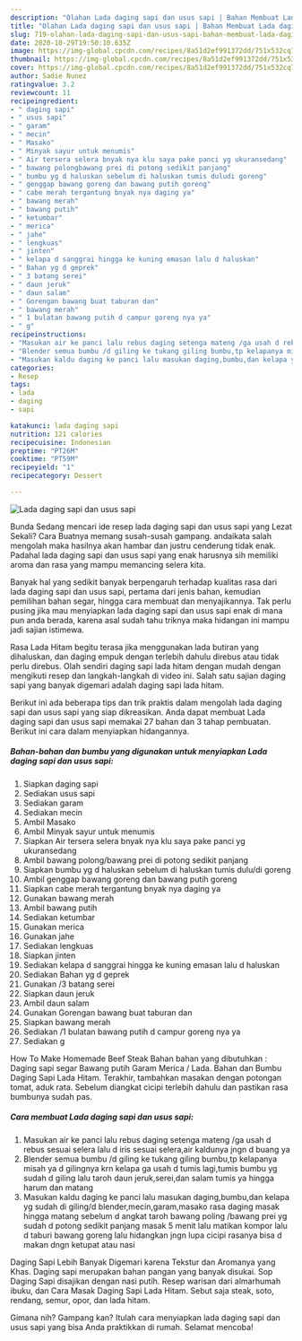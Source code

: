 ```yaml
---
description: "Olahan Lada daging sapi dan usus sapi | Bahan Membuat Lada daging sapi dan usus sapi Yang Lezat Sekali"
title: "Olahan Lada daging sapi dan usus sapi | Bahan Membuat Lada daging sapi dan usus sapi Yang Lezat Sekali"
slug: 719-olahan-lada-daging-sapi-dan-usus-sapi-bahan-membuat-lada-daging-sapi-dan-usus-sapi-yang-lezat-sekali
date: 2020-10-29T19:50:10.635Z
image: https://img-global.cpcdn.com/recipes/8a51d2ef991372dd/751x532cq70/lada-daging-sapi-dan-usus-sapi-foto-resep-utama.jpg
thumbnail: https://img-global.cpcdn.com/recipes/8a51d2ef991372dd/751x532cq70/lada-daging-sapi-dan-usus-sapi-foto-resep-utama.jpg
cover: https://img-global.cpcdn.com/recipes/8a51d2ef991372dd/751x532cq70/lada-daging-sapi-dan-usus-sapi-foto-resep-utama.jpg
author: Sadie Nunez
ratingvalue: 3.2
reviewcount: 11
recipeingredient:
- " daging sapi"
- " usus sapi"
- " garam"
- " mecin"
- " Masako"
- " Minyak sayur untuk menumis"
- " Air tersera selera bnyak nya klu saya pake panci yg ukuransedang"
- " bawang polongbawang prei di potong sedikit panjang"
- " bumbu yg d haluskan sebelum di haluskan tumis duludi goreng"
- " genggap bawang goreng dan bawang putih goreng"
- " cabe merah tergantung bnyak nya daging ya"
- " bawang merah"
- " bawang putih"
- " ketumbar"
- " merica"
- " jahe"
- " lengkuas"
- " jinten"
- " kelapa d sanggrai hingga ke kuning emasan lalu d haluskan"
- " Bahan yg d geprek"
- " 3 batang serei"
- " daun jeruk"
- " daun salam"
- " Gorengan bawang buat taburan dan"
- " bawang merah"
- " 1 bulatan bawang putih d campur goreng nya ya"
- " g"
recipeinstructions:
- "Masukan air ke panci lalu rebus daging setenga mateng /ga usah d rebus sesuai selera lalu d iris sesuai selera,air kaldunya jngn d buang ya"
- "Blender semua bumbu /d giling ke tukang giling bumbu,tp kelapanya misah ya d gilingnya krn kelapa ga usah d tumis lagi,tumis bumbu yg sudah d giling lalu taroh daun jeruk,serei,dan salam tumis ya hingga harum dan matang"
- "Masukan kaldu daging ke panci lalu masukan daging,bumbu,dan kelapa yg sudah di giling/d blender,mecin,garam,masako rasa daging masak hingga matang sebelum d angkat taroh bawang poling /bawang prei yg sudah d potong sedikit panjang masak 5 menit lalu matikan kompor lalu d taburi bawang goreng lalu hidangkan jngn lupa cicipi rasanya bisa d makan dngn ketupat atau nasi"
categories:
- Resep
tags:
- lada
- daging
- sapi

katakunci: lada daging sapi 
nutrition: 121 calories
recipecuisine: Indonesian
preptime: "PT26M"
cooktime: "PT59M"
recipeyield: "1"
recipecategory: Dessert

---
```



![Lada daging sapi dan usus sapi](https://img-global.cpcdn.com/recipes/8a51d2ef991372dd/751x532cq70/lada-daging-sapi-dan-usus-sapi-foto-resep-utama.jpg)

Bunda Sedang mencari ide resep lada daging sapi dan usus sapi yang Lezat Sekali? Cara Buatnya memang susah-susah gampang. andaikata salah mengolah maka hasilnya akan hambar dan justru cenderung tidak enak. Padahal lada daging sapi dan usus sapi yang enak harusnya sih memiliki aroma dan rasa yang mampu memancing selera kita.

Banyak hal yang sedikit banyak berpengaruh terhadap kualitas rasa dari lada daging sapi dan usus sapi, pertama dari jenis bahan, kemudian pemilihan bahan segar, hingga cara membuat dan menyajikannya. Tak perlu pusing jika mau menyiapkan lada daging sapi dan usus sapi enak di mana pun anda berada, karena asal sudah tahu triknya maka hidangan ini mampu jadi sajian istimewa.

Rasa Lada Hitam begitu terasa jika menggunakan lada butiran yang dihaluskan, dan daging empuk dengan terlebih dahulu direbus atau tidak perlu direbus. Olah sendiri daging sapi lada hitam dengan mudah dengan mengikuti resep dan langkah-langkah di video ini. Salah satu sajian daging sapi yang banyak digemari adalah daging sapi lada hitam.


Berikut ini ada beberapa tips dan trik praktis dalam mengolah lada daging sapi dan usus sapi yang siap dikreasikan. Anda dapat membuat Lada daging sapi dan usus sapi memakai 27 bahan dan 3 tahap pembuatan. Berikut ini cara dalam menyiapkan hidangannya.

<!--inarticleads1-->

##### Bahan-bahan dan bumbu yang digunakan untuk menyiapkan Lada daging sapi dan usus sapi:

1. Siapkan  daging sapi
1. Sediakan  usus sapi
1. Sediakan  garam
1. Sediakan  mecin
1. Ambil  Masako
1. Ambil  Minyak sayur untuk menumis
1. Siapkan  Air tersera selera bnyak nya klu saya pake panci yg ukuransedang
1. Ambil  bawang polong/bawang prei di potong sedikit panjang
1. Siapkan  bumbu yg d haluskan sebelum di haluskan tumis dulu/di goreng
1. Ambil  genggap bawang goreng dan bawang putih goreng
1. Siapkan  cabe merah tergantung bnyak nya daging ya
1. Gunakan  bawang merah
1. Ambil  bawang putih
1. Sediakan  ketumbar
1. Gunakan  merica
1. Gunakan  jahe
1. Sediakan  lengkuas
1. Siapkan  jinten
1. Sediakan  kelapa d sanggrai hingga ke kuning emasan lalu d haluskan
1. Sediakan  Bahan yg d geprek
1. Gunakan  /3 batang serei
1. Siapkan  daun jeruk
1. Ambil  daun salam
1. Gunakan  Gorengan bawang buat taburan dan
1. Siapkan  bawang merah
1. Sediakan  /1 bulatan bawang putih d campur goreng nya ya
1. Sediakan  g


How To Make Homemade Beef Steak Bahan bahan yang dibutuhkan : Daging sapi segar Bawang putih Garam Merica / Lada. Bahan dan Bumbu Daging Sapi Lada Hitam. Terakhir, tambahkan masakan dengan potongan tomat, aduk rata. Sebelum diangkat cicipi terlebih dahulu dan pastikan rasa bumbunya sudah pas. 

<!--inarticleads2-->

##### Cara membuat Lada daging sapi dan usus sapi:

1. Masukan air ke panci lalu rebus daging setenga mateng /ga usah d rebus sesuai selera lalu d iris sesuai selera,air kaldunya jngn d buang ya
1. Blender semua bumbu /d giling ke tukang giling bumbu,tp kelapanya misah ya d gilingnya krn kelapa ga usah d tumis lagi,tumis bumbu yg sudah d giling lalu taroh daun jeruk,serei,dan salam tumis ya hingga harum dan matang
1. Masukan kaldu daging ke panci lalu masukan daging,bumbu,dan kelapa yg sudah di giling/d blender,mecin,garam,masako rasa daging masak hingga matang sebelum d angkat taroh bawang poling /bawang prei yg sudah d potong sedikit panjang masak 5 menit lalu matikan kompor lalu d taburi bawang goreng lalu hidangkan jngn lupa cicipi rasanya bisa d makan dngn ketupat atau nasi


Daging Sapi Lebih Banyak Digemari karena Tekstur dan Aromanya yang Khas. Daging sapi merupakan bahan pangan yang banyak disukai. Sop Daging Sapi disajikan dengan nasi putih. Resep warisan dari almarhumah ibuku, dan Cara Masak Daging Sapi Lada Hitam. Sebut saja steak, soto, rendang, semur, opor, dan lada hitam. 

Gimana nih? Gampang kan? Itulah cara menyiapkan lada daging sapi dan usus sapi yang bisa Anda praktikkan di rumah. Selamat mencoba!
